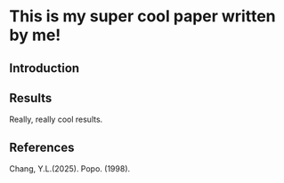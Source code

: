 # This is my super cool paper written by me!

## Introduction

## Results

Really, really cool results.


## References
Chang, Y.L.(2025).
Popo. (1998).
